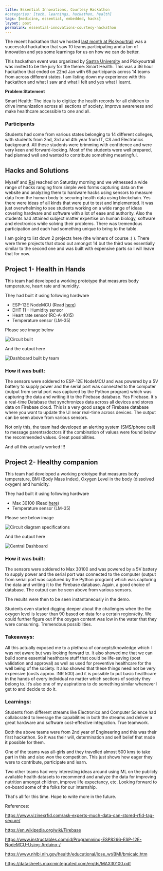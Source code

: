 ```yaml
---
title: Essential Innovations, Courtesy Hackathon
#categories: [tech, learnings, hackathon, health]
tags: [medicine, essential, embedded, hacks]
layout: post
permalink: essential-innovations-courtesy-hackathon
---
```


The recent hackathon that we hosted [last month at Pickyourtrail](https://linkedin.com/posts/pickyourtrail_lifeatpickyourtrail-startup-startuplife-activity-6628647964623638528-2CFX) was a successful hackathon that saw 10 teams participating and a ton of innovation and yes some learnings for us on how we can do better.

This hackathon event was organized by [Sastra University](https://inlinkedin.com/company/sastra-university) and Pickyourtrail was invited to be the jury for the theme: Smart Health. This was a 36 hour hackathon that ended on 22nd Jan with 65 participants across 14 teams from across different states. I am listing down my experience with this hackathon and what I saw and what I felt and yes what I learnt.

**Problem Statement**

Smart Health: The idea is to digitize the health records for all children to drive immunization across all sections of society, improve awareness and make healthcare accessible to one and all.

### **Participants**

Students had come from various states belonging to 14 different colleges, with students from 2nd, 3rd and 4th year from IT, CS and Electronics background. All these students were brimming with confidence and were very keen and forward-looking. Most of the students were well prepared, had planned well and wanted to contribute something meaningful.

## **Hacks and Solutions**

Myself and [Raj](https://www.linkedin.com/in/raj-kumar-5ba700103/) reached on Saturday morning and we witnessed a wide range of hacks ranging from simple web forms capturing data on the website and analyzing them to hardware hacks using sensors to measure data from the human body to securing health data using blockchain. Yes there were ideas of all kinds that were put to test and implemented. It was just overwhelming to see students working on a wide range of ideas covering hardware and software with a lot of ease and authority. Also the students had attained subject matter expertise on human biology, software and electronics while solving their problems. There was tremendous participation and each had something unique to bring to the table.

I am going to list down 2 projects here (the winners of course :) ). There were three projects that stood out amongst 14 but the third was essentially similar to the second one and was built with expensive parts so I will leave that for now. 

## **Project 1- Health in Hands**

This team had developed a working prototype that measures body temperature, heart rate and humidity.

They had built it using following hardware 

- ESP-12E NodeMCU (Read [here](https://www.instructables.com/id/Programming-ESP8266-ESP-12E-NodeMCU-Using-Arduino-/))
- DHT 11 - Humidity sensor 
- Heart rate sensor (RC-A-4015)
- Temperature sensor (LM-35) 



Please see image below 



![Circuit built](assets/circuit_built.png)

And the output here

![Dashboard built by team](assets/dashboard_built_by_team.png)

### **How it was built:**

The sensors were soldered to ESP-12E NodeMCU and was powered by a 5V battery to supply power and the serial port was connected to the computer (output from serial port was captured by the Python program) which was capturing the data and writing it to the Firebase database. Yes Firebase. It's a real-time Database that synchronizes data across all devices and stores data on Firebase cloud. This is a very good usage of Firebase database where you want to update the UI near real-time across devices. The output can be seen above from various sensors.

Not only this, the team had developed an alerting system (SMS/phone call) to message parents/doctors if the combination of values were found below the recommended values. Great possibilities.

And all this actually worked !!! 

## **Project 2- Healthy companion**

This team had developed a working prototype that measures body temperature, BMI (Body Mass Index), Oxygen Level in the body (dissolved oxygen) and humidity.

They had built it using following hardware

- Max 30100 (Read [here](https://datasheets.maximintegrated.com/en/ds/MAX30100.pdf))
- Temperature sensor (LM-35)

Please see below image 



![Circuit diagram specifications](assets/circuit_diagram_specifications.png)

And the output here

![Central Dashboard](assets/central_dashboard.png)

### **How it was built:**

The sensors were soldered to Max 30100 and was powered by a 5V battery to supply power and the serial port was connected to the computer (output from serial port was captured by the Python program) which was capturing the data and writing it to the Firebase database. Again, a good choice of database. The output can be seen above from various sensors.

The results were then to be seen instantaneously in the demo. 

Students even started digging deeper about the challenges when the the oxygen level is lesser than 90 based on data for a certain region/city. We could further figure out if the oxygen content was low in the water that they were consuming. Tremendous possibilities. 

### **Takeaways:**

All this actually exposed me to a plethora of concepts/knowledge which I was not aware but was looking forward to. It also showed me that we can build some essential healthcare stuff that could be life-saving (post validation and approval) as well as used for preventive healthcare for the well being of the society. It also showed that these things need not be very expensive (costs approx. INR 500) and it is possible to put basic healthcare in the hands of every individual no matter which sections of society they belong to. It’s also one of my aspirations to do something similar whenever I get to and decide to do it. 

### **Learnings:**

Students from different streams like Electronics and Computer Science had collaborated to leverage the capabilities in both the streams and deliver a great hardware and software cost-effective integration. True teamwork. 

Both the above teams were from 2nd year of Engineering and this was their first hackathon. So it was their will, determination and self belief that made it possible for them.

One of the teams was all-girls and they travelled almost 500 kms to take part in this and also won the competition. This just shows how eager they were to contribute, participate and learn.

Two other teams had very interesting ideas around using ML on the publicly available health datasets to recommend and analyze the data for improving nutrition amongst children, improve life expectancy, etc. Looking forward to on-board some of the folks for our internship.

That's all for this time. Hope to write more in the future.

References:

https://www.vizinexrfid.com/ask-experts-much-data-can-stored-rfid-tag-secure/

https://en.wikipedia.org/wiki/Firebase

https://www.instructables.com/id/Programming-ESP8266-ESP-12E-NodeMCU-Using-Arduino-/

https://www.nhlbi.nih.gov/health/educational/lose_wt/BMI/bmicalc.htm

https://datasheets.maximintegrated.com/en/ds/MAX30100.pdf
